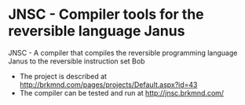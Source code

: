 # JNSC - Compiler tools for the reversible language Janus
JNSC - A compiler that compiles the reversible programming language Janus to the reversible instruction set Bob

- The project is described at http://brkmnd.com/pages/projects/Default.aspx?id=43
- The compiler can be tested and run at http://jnsc.brkmnd.com/
